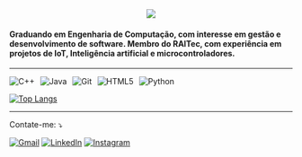 <div align="center">
  <img src="https://capsule-render.vercel.app/api?type=waving&color=0F0F0F,2F2F2F,4F4F4F&height=180&section=header&text=Lucas%20Sobral&fontSize=42&fontColor=ffffff&animation=twinkling&fontAlignY=32&desc=Engenharia%20de%20Computa%C3%A7%C3%A3o%20%7C%20RAITec%20%7C%20Bolsista%20ACCS&descAlignY=51&descAlign=50"/>
</div>


#### Graduando em Engenharia de Computação, com interesse em gestão e desenvolvimento de software. Membro do RAITec, com experiência em projetos de IoT, Inteligência artificial e microcontroladores.
---

<div style="display: flex; gap: 10px; flex-wrap: wrap;">
  <img src="https://img.shields.io/badge/C++-00599C?style=for-the-badge&logo=c%2B%2B&logoColor=white" alt="C++">
  <img src="https://img.shields.io/badge/Java-007396?style=for-the-badge&logo=java&logoColor=white" alt="Java">
  <img src="https://img.shields.io/badge/Git-%23F05033.svg?style=for-the-badge&logo=git&logoColor=white" alt="Git">
  <img src="https://img.shields.io/badge/HTML5-E24B26?style=for-the-badge&logo=html5&logoColor=white" alt="HTML5">
  <img src="https://img.shields.io/badge/Python-3471A4?style=for-the-badge&logo=python&logoColor=white" alt="Python">
</div>

[![Top Langs](https://github-readme-stats.vercel.app/api/top-langs/?username=Luckas33&layout=donut&locale=pt-br&bg_color=010409&text_color=ffffff&title_color=ffffff&border_color=30363D&border_radius=20)](https://github.com/Luckas33)

---

<p align="left">
  Contate-me: ⤵️
</p>
<p align="left">
  <a href="https://sobrallucas33@gmail.com" title="Gmail">
  <img src="https://img.shields.io/badge/-Gmail-FF0000?style=flat-square&labelColor=FF0000&logo=gmail&logoColor=white&link=[LINK-DO-SEU-GMAIL](https://sobrallucas33@gmail.com)" alt="Gmail"/></a>
  <a href="https://linkedin.com/in/lucas-oliveira-sobral/" title="LinkedIn">
  <img src="https://img.shields.io/badge/-Linkedin-0e76a8?style=flat-square&logo=Linkedin&logoColor=white&link=LINK-DO-SEU-LINKEDIN" alt="LinkedIn"/></a>
  <a href="https://instagram.com/lucassobral33/" title="Instagram">
  <img src="https://img.shields.io/badge/-Instagram-DF0174?style=flat-square&labelColor=DF0174&logo=instagram&logoColor=white&link=LINK-DO-SEU-INSTAGRAM" alt="Instagram"/></a>
</p>
